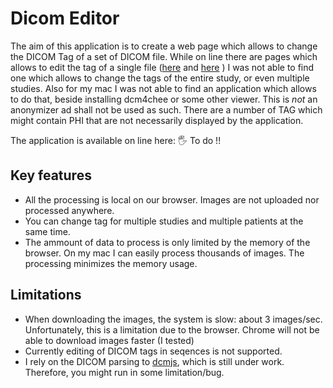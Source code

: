 # Dicom Editor

The aim of this application is to create a web page which allows to change the DICOM Tag of a set of DICOM file. While on line there are pages which allows to edit the tag of a single file  ([here](https://dicom.innolitics.com/ciods/ct-image) and [here](https://rawgit.com/cornerstonejs/dicomParser/master/examples/simpleDeIdentify/index.html) ) I was not able to find one which allows to change the tags of the entire study, or even multiple studies. Also for my mac I was not able to find an application which allows to do that, beside installing dcm4chee or some other viewer.
This is *not* an anonymizer ad shall not be used as such. There are a number of TAG which might contain PHI that are not necessarily displayed by the application. 

The application is available on line here:
 🖐 To do !!

## Key features
- All the processing is local on our browser. Images are not uploaded nor processed anywhere. 
- You can change tag for multiple studies and multiple patients at the same time.
- The ammount of data to process is only limited by the memory of the browser. On my mac I can easily process thousands of images. The processing minimizes the memory usage.

## Limitations
- When downloading the images, the system is slow: about 3 images/sec. Unfortunately, this is a limitation due to the browser. Chrome will not be able to download images faster (I tested)
- Currently editing of DICOM tags in seqences is not supported.
- I rely on the DICOM parsing to [dcmjs](https://github.com/dcmjs-org/dcmjs), which is still under work. Therefore, you might run in some limitation/bug.


